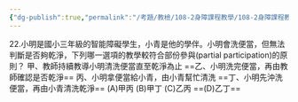 ```yaml
---
{"dg-publish":true,"permalink":"/考題/教檢/108-2身障課程教學/108-2身障課程教學-第1大題第22題/","tags":["考題","題目","完成"]}
---
```


22.小明是國小三年級的智能障礙學生，小青是他的學伴。小明會洗便當，但無法判斷是否夠乾淨，下列哪一選項的教學較符合部份參與(partial participation)的原則？
甲、教師持續教導小明清洗便當直至乾淨為止
==乙、小明洗完便當，再由教師確認是否乾淨==
丙、小明拿便當給小青，由小青幫忙清洗
==丁、小明先沖洗便當，再由小青清洗乾淨==
(A)甲丙 (B)甲丁 (C)乙丙 ==(D)乙丁==

